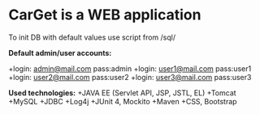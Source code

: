 # CarGet is a WEB application

To init DB with default values use script from /sql/

**Default admin/user accounts:**

+login: admin@mail.com   pass:admin
+login: user1@mail.com   pass:user1
+login: user2@mail.com   pass:user2
+login: user3@mail.com   pass:user3

**Used technologies:**
+JAVA EE (Servlet API, JSP, JSTL, EL)
+Tomcat
+MySQL
+JDBC
+Log4j
+JUnit 4, Mockito
+Maven
+CSS, Bootstrap
